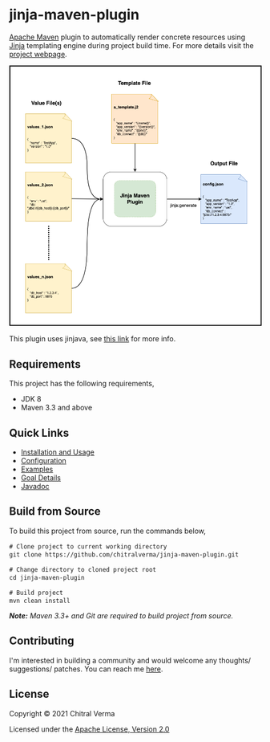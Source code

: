 jinja-maven-plugin
====================
[Apache Maven](http://maven.apache.org) plugin to automatically render concrete
resources using [Jinja](https://jinja.palletsprojects.com/en/2.11.x/)
templating engine during project build time. For more details visit the
[project webpage](https://chitralverma.github.io/jinja-maven-plugin/).

![Plugin Workflow](src/site/resources/images/plugin-workflow.png)

This plugin uses jinjava,
see [this link](https://github.com/HubSpot/jinjava#jinjava) for more info.

## Requirements

This project has the following requirements,

- JDK 8
- Maven 3.3 and above

## Quick Links

- [Installation and Usage](https://chitralverma.github.io/jinja-maven-plugin/usage.html)
- [Configuration](https://chitralverma.github.io/jinja-maven-plugin/configuration.html)
- [Examples](https://chitralverma.github.io/jinja-maven-plugin/examples.html)
- [Goal Details](https://chitralverma.github.io/jinja-maven-plugin/generate-mojo.html)
- [Javadoc](https://chitralverma.github.io/jinja-maven-plugin/apidocs/index.html)

## Build from Source

To build this project from source, run the commands below,

```
# Clone project to current working directory
git clone https://github.com/chitralverma/jinja-maven-plugin.git
```

```
# Change directory to cloned project root 
cd jinja-maven-plugin
```

```
# Build project 
mvn clean install
```

_**Note:** Maven 3.3+ and Git are required to build project from source._

## Contributing

I'm interested in building a community and would welcome any thoughts/
suggestions/ patches. You can reach me [here](mailto:chitralverma@gmail.com).

## License

Copyright © 2021 Chitral Verma

Licensed under the
[Apache License, Version 2.0](http://www.apache.org/licenses/LICENSE-2.0)